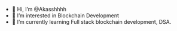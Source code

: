 - 👋 Hi, I’m @Akasshhhh
- 👀 I’m interested in Blockchain Development
- 🌱 I’m currently learning Full stack blockchain development, DSA.

<!---
Akasshhhh/Akasshhhh is a ✨ special ✨ repository because its `README.md` (this file) appears on your GitHub profile.
You can click the Preview link to take a look at your changes.
--->

